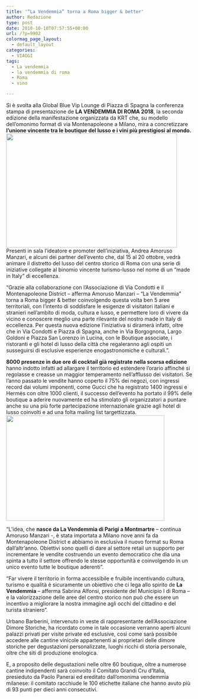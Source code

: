 ```yaml
---
title: '“La Vendemmia” torna a Roma bigger & better'
author: Redazione
type: post
date: 2018-10-10T07:57:55+00:00
url: /?p=9902
colormag_page_layout:
  - default_layout
categories:
  - VIAGGI
tags:
  - La vendemmia
  - la vendemmia di roma
  - Roma
  - vino

---
```

Si è svolta alla Global Blue Vip Lounge di Piazza di Spagna la conferenza stampa di presentazione de **LA VENDEMMIA DI ROMA 2018**, la seconda edizione della manifestazione organizzata da KRT che, su modello dell’omonimo format di via Montenapoleone a Milano, mira a concretizzare **l’unione vincente tra le boutique del lusso e i vini più prestigiosi al mondo.**  
<img decoding="async" loading="lazy" class=" wp-image-9903 alignleft" src="https://progressonline.it/wp-content/uploads/2018/10/Vendemmia-di-Roma_Urban-Vision-@Federico-Zanotti-300x200.jpg" alt="" width="462" height="308" /> Presenti in sala l’ideatore e promoter dell’iniziativa, Andrea Amoruso Manzari, e alcuni dei partner dell’evento che, dal 15 al 20 ottobre, vedrà animare il distretto del lusso del centro storico di Roma con una serie di iniziative collegate al binomio vincente turismo-lusso nel nome di un “made in Italy” di eccellenza.

“Grazie alla collaborazione con l’Associazione di Via Condotti e il Montenapoleone District &#8211; afferma Amoruso Manzari &#8211; “La Vendemmia” torna a Roma bigger & better coinvolgendo questa volta ben 5 aree territoriali, con l’intento di soddisfare le esigenze di visitatori italiani e stranieri nell’ambito di moda, cultura e lusso, e permettere loro di vivere da vicino e conoscere meglio una parte rilevante del nostro made in Italy di eccellenza. Per questa nuova edizione l’iniziativa si diramerà infatti, oltre che in Via Condotti e Piazza di Spagna, anche in Via Borgognona, Largo Goldoni e Piazza San Lorenzo in Lucina, con le Boutique associate, i ristoranti e gli hotel di lusso della città che regaleranno agli ospiti un susseguirsi di esclusive esperienze enogastronomiche e culturali.”.

**8000 presenze in due ore di cocktail già registrate nella scorsa edizione** hanno indotto infatti ad allargare il territorio ed estendere l’orario affinché si regolasse e creasse un maggior temperamento nell’afflusso dei visitatori. Se l’anno passato le vendite hanno coperto il 75% dei negozi, con ingressi record dai volumi imponenti, come Gucci che ha registrato 1400 ingressi e Hermès con oltre 1000 clienti, il successo dell’evento ha portato il 99% delle boutique a aderire nuovamente ed ha stimolato gli organizzatori a puntare anche su una più forte partecipazione internazionale grazie agli hotel di lusso coinvolti e ad una folta mailing list targettizzata.<img decoding="async" loading="lazy" class=" wp-image-9904 alignright" src="https://progressonline.it/wp-content/uploads/2018/10/Vendemmia-vetrina-@Federico-Zanotti-300x200.jpg" alt="" width="428" height="285" />

&#8220;L’idea, che **nasce da La Vendemmia di Parigi a Montmartre** – continua Amoruso Manzari -, è stata importata a Milano nove anni fa da Montenapoleone District e abbiamo in esclusiva il nuovo format su Roma dall’altr’anno. Obiettivi sono quelli di dare al settore retail un supporto per incrementare le vendite costruendo un evento democratico che dia una spinta a tutto il settore offrendo le stesse opportunità e coinvolgendo in un unico evento tutte le boutique aderenti&#8221;.

&#8220;Far vivere il territorio in forma accessibile e fruibile incentivando cultura, turismo e qualità è sicuramente un obiettivo che ci lega allo spirito de **La Vendemmia** – afferma Sabrina Alfonsi, presidente del Municipio I di Roma – e la valorizzazione delle aree del centro storico non può che essere un incentivo a migliorare la nostra immagine agli occhi del cittadino e del turista straniero&#8221;.

Urbano Barberini, intervenuto in veste di rappresentante dell’Associazione Dimore Storiche, ha ricordato come in tale occasione verranno aperti alcuni palazzi privati per visite private ed esclusive, così come sarà possibile accedere alle cantine vinicole appartenenti ai proprietari delle dimore storiche per degustazioni personalizzate, luoghi ricchi di storia personale, oltre che siti di produzione enologica.

E, a proposito delle degustazioni nelle oltre 60 boutique, oltre a numerose cantine indipendenti sarà coinvolto il Comitato Grandi Cru d’Italia, presieduto da Paolo Panerai ed ereditato dall’omonima vendemmia milanese: il comitato racchiude le 100 etichette italiane che hanno avuto più di 93 punti per dieci anni consecutivi.